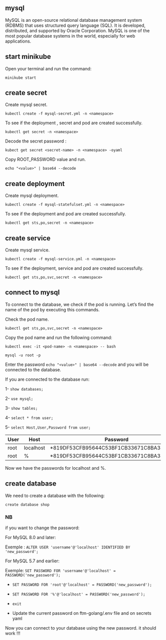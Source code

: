 ## mysql

MySQL is an open-source relational database management system (RDBMS) that uses structured query language (SQL). It is developed, distributed, and supported by Oracle Corporation. MySQL is one of the most popular database systems in the world, especially for web applications.

## start minikube

Open your terminal and run the command:

```minikube start```

## create secret

Create mysql secret.

```kubectl create -f mysql-secret.yml -n <namespace>```

To see if the deployment , secret and pod are created successfully.

```kubectl get secret -n <namespace>```

Decode the secret password :

```kubect get secret <secret-name> -n <namespace> -oyaml```

Copy ROOT_PASSWORD value and run.

```echo "<value>" | base64 --decode```

## create deployment

Create mysql deployment.

```kubectl create -f mysql-statefulset.yml -n <namespace>```

To see if the deployment and pod are created successfully.

```kubectl get sts,po,secret -n <namespace>```


## create service

Create mysql service.

```kubectl create -f mysql-service.yml -n <namespace>```

To see if the deployment, service and pod are created successfully.

```kubectl get sts,po,svc,secret -n <namespace>```


## connect to mysql

To connect to the database, we check if the pod is running. Let’s find the name of the pod by executing this commands.

Check the pod name.

```kubectl get sts,po,svc,secret -n <namespace>```

Copy the pod name and run the following command: 

```kubectl exec -it <pod-name> -n <namespace> -- bash```

```mysql -u root -p```

Enter the password ```echo "<value>" | base64 --decode``` and you will be connected to the database. 

If you are connected to the database run:

1- ```show databases;```

2- ```use mysql;```

3- ```show tables;```

4- ```select * from user;```

5- ```select Host,User,Password from user;```

| User | Host      | Password                                  |
|---|---|---|
| root | localhost | *819DF53CFB95644C53BF1CB33671C8BA388DB000 |
| root | %         | *819DF53CFB95644C53BF1CB33671C8BA388DB000 |

Now we have the passwords for localhost and %.

## create database

We need to create a database with the following: 

```create database shop```

### NB
if you want to change the password: 

For MySQL 8.0 and later:

Exemple : ```ALTER USER 'username'@'localhost' IDENTIFIED BY 'new_password';```

For MySQL 5.7 and earlier:

Exemple: ```SET PASSWORD FOR 'username'@'localhost' = PASSWORD('new_password');```

- ```SET PASSWORD FOR 'root'@'localhost' = PASSWORD('new_password'); ```

- ```SET PASSWORD FOR '%'@'localhost' = PASSWORD('new_password'); ```

- ```exit```

- Update the current password on ftm-golang/.env file and on secrets yaml

Now you can connect to your database using the new password. it should work !!!








